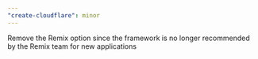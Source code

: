 ```yaml
---
"create-cloudflare": minor
---
```


Remove the Remix option since the framework is no longer recommended by the Remix team for new applications

